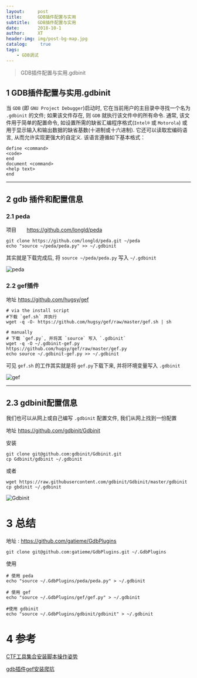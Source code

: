 ```yaml
---
layout:     post
title:      GDB插件配置与实用
subtitle:   GDB插件配置与实用
date:       2018-10-1
author:     XT
header-img: img/post-bg-map.jpg
catalog: 	 true
tags:
    - GDB调试
---
```



>GDB插件配置与实用.gdbinit

## 1 GDB插件配置与实用.gdbinit

当 `GDB` (即 `GNU Project Debugger`)启动时, 它在当前用户的主目录中寻找一个名为 `.gdbinit` 的文件; 如果该文件存在, 则 `GDB` 就执行该文件中的所有命令. 通常, 该文件用于简单的配置命令, 如设置所需的缺省汇编程序格式(`Intel®` 或 `Motorola`) 或用于显示输入和输出数据的缺省基数(十进制或十六进制). 它还可以读取宏编码语言, 从而允许实现更强大的自定义. 该语言遵循如下基本格式：

```
define <command>
<code>
end
document <command>
<help text>
end
```

------

## 2 gdb 插件和配置信息

### 2.1 peda

项目　　<https://github.com/longld/peda>

```
git clone https://github.com/longld/peda.git ~/peda
echo "source ~/peda/peda.py" >> ~/.gdbinit
```

其实就是下载完成后, 将 `source ~/peda/peda.py` 写入 `~/.gdbinit`

![peda](https://raw.githubusercontent.com/xineting/xineting.github.io/master/img/gdb1.png)

### 2.2 gef插件

地址 <https://github.com/hugsy/gef>

```
# via the install script
#下载 `gef.sh` 并执行
wget -q -O- https://github.com/hugsy/gef/raw/master/gef.sh | sh

# manually
# 下载 `gef.py`, 并将其 `source` 写入 `.gdbinit`
wget -q -O ~/.gdbinit-gef.py https://github.com/hugsy/gef/raw/master/gef.py
echo source ~/.gdbinit-gef.py >> ~/.gdbinit
```

可见 `gef.sh` 的工作其实就是将 `gef.py`下载下来, 并将环境变量写入 `.gdbinit`

![gef](https://raw.githubusercontent.com/xineting/xineting.github.io/master/img/gdb2.png)

------

## 2.3 gdbinit配置信息

我们也可以从网上或自己编写 `.gdbinit` 配置文件, 我们从网上找到一份配置

地址 <https://github.com/gdbinit/Gdbinit>

安装

```
git clone git@github.com:gdbinit/Gdbinit.git
cp Gdbinit/gdbinit ~/.gdbinit
```

或者

```
wget https://raw.githubusercontent.com/gdbinit/Gdbinit/master/gdbinit
cp gbdinit ~/.gdbinit
```

![Gdbinit](https://raw.githubusercontent.com/xineting/xineting.github.io/master/img/gdb3.png)

# 3 总结

地址 : <https://github.com/gatieme/GdbPlugins>

```
git clone git@github.com:gatieme/GdbPlugins.git ~/.GdbPlugins
```

使用

```
# 使用 peda
echo "source ~/.GdbPlugins/peda/peda.py" > ~/.gdbinit

# 使用 gef
echo "source ~/.GdbPlugins/gef/gef.py" > ~/.gdbinit

#使用 gdbinit
echo "source ~/.GdbPlugins/gdbinit/gdbinit" > ~/.gdbinit
```

# 4 参考

[CTF工具集合安装脚本操作姿势](http://www.freebuf.com/sectool/94235.html)

[gdb插件gef安装爬坑](http://www.cnblogs.com/0xmuhe/p/5627172.html)